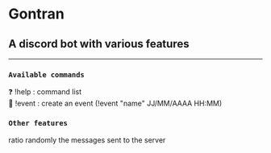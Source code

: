 # Gontran

## A discord bot with various features

---
### `Available commands`
❓  !help : command list  
👥  !event : create an event (!event "name" JJ/MM/AAAA HH:MM)  

### `Other features`
ratio randomly the messages sent to the server
